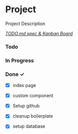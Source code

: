 # Project

Project Description

<em>[TODO.md spec & Kanban Board](https://bit.ly/3fCwKfM)</em>

### Todo


### In Progress


### Done ✓

- [x] index page  
- [x] custom component  
- [x] Setup github  
- [x] cleanup boilerplate  
- [x] setup database  

